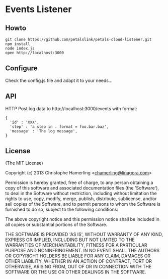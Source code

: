 # Events Listener

## Howto

    git clone https://github.com/petalslink/petals-cloud-listener.git
    npm install
    node index.js
    open http://localhost:3000

## Configure

Check the config.js file and adapt it to your needs...

## API

HTTP Post log data to http://localhost:3000/events with format:

    {
      'id' : 'XXX',
      'step' : 'a step in . format = foo.bar.baz',
      'message' : 'The log message',
    }

## License

(The MIT License)

Copyright (c) 2013 Christophe Hamerling &lt;chamerling@linagora.com&gt;

Permission is hereby granted, free of charge, to any person obtaining
a copy of this software and associated documentation files (the
'Software'), to deal in the Software without restriction, including
without limitation the rights to use, copy, modify, merge, publish,
distribute, sublicense, and/or sell copies of the Software, and to
permit persons to whom the Software is furnished to do so, subject to
the following conditions:

The above copyright notice and this permission notice shall be
included in all copies or substantial portions of the Software.

THE SOFTWARE IS PROVIDED 'AS IS', WITHOUT WARRANTY OF ANY KIND,
EXPRESS OR IMPLIED, INCLUDING BUT NOT LIMITED TO THE WARRANTIES OF
MERCHANTABILITY, FITNESS FOR A PARTICULAR PURPOSE AND NONINFRINGEMENT.
IN NO EVENT SHALL THE AUTHORS OR COPYRIGHT HOLDERS BE LIABLE FOR ANY
CLAIM, DAMAGES OR OTHER LIABILITY, WHETHER IN AN ACTION OF CONTRACT,
TORT OR OTHERWISE, ARISING FROM, OUT OF OR IN CONNECTION WITH THE
SOFTWARE OR THE USE OR OTHER DEALINGS IN THE SOFTWARE.